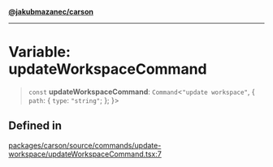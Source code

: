 [**@jakubmazanec/carson**](../README.md)

---

# Variable: updateWorkspaceCommand

> `const` **updateWorkspaceCommand**: `Command`\<`"update workspace"`, \{ `path`: \{ `type`:
> `"string"`; \}; \}\>

## Defined in

[packages/carson/source/commands/update-workspace/updateWorkspaceCommand.tsx:7](https://github.com/jakubmazanec/tools/blob/0633c96618f3c6692ade528aee0f27ac091468a5/packages/carson/source/commands/update-workspace/updateWorkspaceCommand.tsx#L7)
